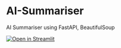 # AI-Summariser

AI Summariser using FastAPI, BeautifulSoup

[![Open in Streamlit](https://static.streamlit.io/badges/streamlit_badge_black_white.svg)](https://whitewayweb-text-summarizer.streamlit.app/)
